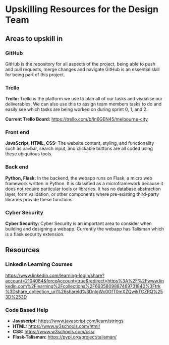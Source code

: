 # Upskilling Resources for the Design Team 

## Areas to upskill in

### GitHub
GitHub is the repository for all aspects of the project, being able to push and pull requests, merge changes and navigate GitHub is an essential skill for being part of this project.

### Trello
**Trello:** Trello is the platform we use to plan all of our tasks and visualise our deliverables. We can also use this to assign team members tasks to do and easily see which tasks are being worked on during sprint 0, 1, and 2. 

**Current Trello Board:** https://trello.com/b/ln6GEN45/melbourne-city

### Front end 
**JavaScript, HTML, CSS:** The website content, styling, and functionality such as navbar, search input, and clickable buttons are all coded using these ubiquitous tools. 

### Back end
**Python, Flask:** In the backend, the webapp runs on Flask, a micro web framework written in Python. It is classified as a microframework because it does not require particular tools or libraries. It has no database abstraction layer, form validation, or other components where pre-existing third-party libraries provide these functions. 

### Cyber Security
**Cyber Security:** Cyber Security is an important area to consider when building and designing a webapp. Currently the webapp has Talisman which is a flask security extension.


## Resources

### LinkedIn Learning Courses

https://www.linkedin.com/learning-login/share?account=2104084&forceAccount=true&redirect=https%3A%2F%2Fwww.linkedin.com%2Flearning%2Fcollections%2F6935809887469731840%3Ftrk%3Dshare_collection_url%26shareId%3DnlgWc0OfT0mXZQwikTCZRQ%253D%253D

### Code Based Help
- **Javascript:** https://www.javascript.com/learn/strings
- **HTML:** https://www.w3schools.com/html/
- **CSS:** https://www.w3schools.com/css/
- **Flask-Talisman:** https://pypi.org/project/talisman/


